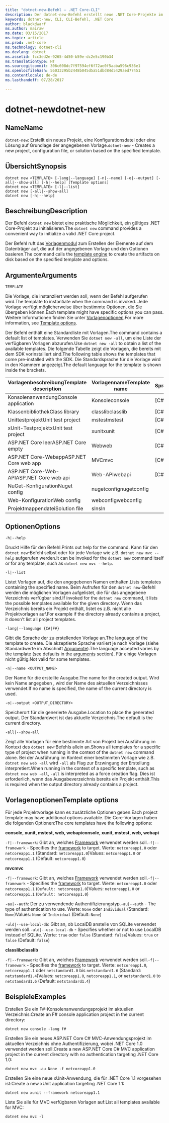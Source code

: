 ```yaml
---
title: "dotnet-new-Befehl – .NET Core-CLI"
description: Der dotnet-new-Befehl erstellt neue .NET Core-Projekte im aktuellen Verzeichnis.
keywords: dotnet-new, CLI, CLI-Befehl, .NET Core
author: blackdwarf
ms.author: mairaw
ms.date: 03/15/2017
ms.topic: article
ms.prod: .net-core
ms.technology: dotnet-cli
ms.devlang: dotnet
ms.assetid: fcc3ed2e-9265-4d50-b59e-dc2e5c190b34
ms.translationtype: HT
ms.sourcegitcommit: 306c608dc7f97594ef6f72ae0f5aaba596c936e1
ms.openlocfilehash: 56033295b2448b045d5a51dbd84d5429aed77451
ms.contentlocale: de-de
ms.lasthandoff: 07/28/2017

---
```


# <a name="dotnet-new"></a><span data-ttu-id="8e69b-104">dotnet-new</span><span class="sxs-lookup"><span data-stu-id="8e69b-104">dotnet-new</span></span>

## <a name="name"></a><span data-ttu-id="8e69b-105">Name</span><span class="sxs-lookup"><span data-stu-id="8e69b-105">Name</span></span>

<span data-ttu-id="8e69b-106">`dotnet-new`: Erstellt ein neues Projekt, eine Konfigurationsdatei oder eine Lösung auf Grundlage der angegebenen Vorlage.</span><span class="sxs-lookup"><span data-stu-id="8e69b-106">`dotnet-new` - Creates a new project, configuration file, or solution based on the specified template.</span></span>

## <a name="synopsis"></a><span data-ttu-id="8e69b-107">Übersicht</span><span class="sxs-lookup"><span data-stu-id="8e69b-107">Synopsis</span></span>

```
dotnet new <TEMPLATE> [-lang|--language] [-n|--name] [-o|--output] [-all|--show-all] [-h|--help] [Template options]
dotnet new <TEMPLATE> [-l|--list]
dotnet new [-all|--show-all]
dotnet new [-h|--help]
```

## <a name="description"></a><span data-ttu-id="8e69b-108">Beschreibung</span><span class="sxs-lookup"><span data-stu-id="8e69b-108">Description</span></span>

<span data-ttu-id="8e69b-109">Der Befehl `dotnet new` bietet eine praktische Möglichkeit, ein gültiges .NET Core-Projekt zu initialisieren.</span><span class="sxs-lookup"><span data-stu-id="8e69b-109">The `dotnet new` command provides a convenient way to initialize a valid .NET Core project.</span></span> 

<span data-ttu-id="8e69b-110">Der Befehl ruft das [Vorlagenmodul](https://github.com/dotnet/templating) zum Erstellen der Elemente auf dem Datenträger auf, die auf der angegebenen Vorlage und den Optionen basieren.</span><span class="sxs-lookup"><span data-stu-id="8e69b-110">The command calls the [template engine](https://github.com/dotnet/templating) to create the artifacts on disk based on the specified template and options.</span></span>

## <a name="arguments"></a><span data-ttu-id="8e69b-111">Argumente</span><span class="sxs-lookup"><span data-stu-id="8e69b-111">Arguments</span></span>

`TEMPLATE`

<span data-ttu-id="8e69b-112">Die Vorlage, die instanziiert werden soll, wenn der Befehl aufgerufen wird.</span><span class="sxs-lookup"><span data-stu-id="8e69b-112">The template to instantiate when the command is invoked.</span></span> <span data-ttu-id="8e69b-113">Jede Vorlage verfügt möglicherweise über bestimmte Optionen, die Sie übergeben können.</span><span class="sxs-lookup"><span data-stu-id="8e69b-113">Each template might have specific options you can pass.</span></span> <span data-ttu-id="8e69b-114">Weitere Informationen finden Sie unter [Vorlagenoptionen](#template-options).</span><span class="sxs-lookup"><span data-stu-id="8e69b-114">For more information, see [Template options](#template-options).</span></span>

<span data-ttu-id="8e69b-115">Der Befehl enthält eine Standardliste mit Vorlagen.</span><span class="sxs-lookup"><span data-stu-id="8e69b-115">The command contains a default list of templates.</span></span> <span data-ttu-id="8e69b-116">Verwenden Sie `dotnet new -all`, um eine Liste der verfügbaren Vorlagen abzurufen.</span><span class="sxs-lookup"><span data-stu-id="8e69b-116">Use `dotnet new -all` to obtain a list of the available templates.</span></span> <span data-ttu-id="8e69b-117">Die folgende Tabelle zeigt die Vorlagen, die bereits mit dem SDK vorinstalliert sind.</span><span class="sxs-lookup"><span data-stu-id="8e69b-117">The following table shows the templates that come pre-installed with the SDK.</span></span> <span data-ttu-id="8e69b-118">Die Standardsprache für die Vorlage wird in den Klammern angezeigt.</span><span class="sxs-lookup"><span data-stu-id="8e69b-118">The default language for the template is shown inside the brackets.</span></span>

|<span data-ttu-id="8e69b-119">Vorlagenbeschreibung</span><span class="sxs-lookup"><span data-stu-id="8e69b-119">Template description</span></span>  | <span data-ttu-id="8e69b-120">Vorlagenname</span><span class="sxs-lookup"><span data-stu-id="8e69b-120">Template name</span></span>  | <span data-ttu-id="8e69b-121">Sprachen</span><span class="sxs-lookup"><span data-stu-id="8e69b-121">Languages</span></span> |
|----------------------|----------------|-----------|
| <span data-ttu-id="8e69b-122">Konsolenanwendung</span><span class="sxs-lookup"><span data-stu-id="8e69b-122">Console application</span></span>  | <span data-ttu-id="8e69b-123">Konsole</span><span class="sxs-lookup"><span data-stu-id="8e69b-123">console</span></span>        | <span data-ttu-id="8e69b-124">[C#], F#</span><span class="sxs-lookup"><span data-stu-id="8e69b-124">[C#], F#</span></span>  |
| <span data-ttu-id="8e69b-125">Klassenbibliothek</span><span class="sxs-lookup"><span data-stu-id="8e69b-125">Class library</span></span>        | <span data-ttu-id="8e69b-126">classlib</span><span class="sxs-lookup"><span data-stu-id="8e69b-126">classlib</span></span>       | <span data-ttu-id="8e69b-127">[C#], F#</span><span class="sxs-lookup"><span data-stu-id="8e69b-127">[C#], F#</span></span>  |
| <span data-ttu-id="8e69b-128">Unittestprojekt</span><span class="sxs-lookup"><span data-stu-id="8e69b-128">Unit test project</span></span>    | <span data-ttu-id="8e69b-129">mstest</span><span class="sxs-lookup"><span data-stu-id="8e69b-129">mstest</span></span>         | <span data-ttu-id="8e69b-130">[C#], F#</span><span class="sxs-lookup"><span data-stu-id="8e69b-130">[C#], F#</span></span>  |
| <span data-ttu-id="8e69b-131">xUnit-Testprojekt</span><span class="sxs-lookup"><span data-stu-id="8e69b-131">xUnit test project</span></span>   | <span data-ttu-id="8e69b-132">xunit</span><span class="sxs-lookup"><span data-stu-id="8e69b-132">xunit</span></span>          | <span data-ttu-id="8e69b-133">[C#], F#</span><span class="sxs-lookup"><span data-stu-id="8e69b-133">[C#], F#</span></span>  |
| <span data-ttu-id="8e69b-134">ASP.NET Core leer</span><span class="sxs-lookup"><span data-stu-id="8e69b-134">ASP.NET Core empty</span></span>   | <span data-ttu-id="8e69b-135">Web</span><span class="sxs-lookup"><span data-stu-id="8e69b-135">web</span></span>            | <span data-ttu-id="8e69b-136">[C#]</span><span class="sxs-lookup"><span data-stu-id="8e69b-136">[C#]</span></span>      |
| <span data-ttu-id="8e69b-137">ASP.NET Core-Webapp</span><span class="sxs-lookup"><span data-stu-id="8e69b-137">ASP.NET Core web app</span></span> | <span data-ttu-id="8e69b-138">MVC</span><span class="sxs-lookup"><span data-stu-id="8e69b-138">mvc</span></span>            | <span data-ttu-id="8e69b-139">[C#], F#</span><span class="sxs-lookup"><span data-stu-id="8e69b-139">[C#], F#</span></span>  |
| <span data-ttu-id="8e69b-140">ASP.NET Core-Web-API</span><span class="sxs-lookup"><span data-stu-id="8e69b-140">ASP.NET Core web api</span></span> | <span data-ttu-id="8e69b-141">Web-API</span><span class="sxs-lookup"><span data-stu-id="8e69b-141">webapi</span></span>         | <span data-ttu-id="8e69b-142">[C#]</span><span class="sxs-lookup"><span data-stu-id="8e69b-142">[C#]</span></span>      |
| <span data-ttu-id="8e69b-143">NuGet-Konfiguration</span><span class="sxs-lookup"><span data-stu-id="8e69b-143">Nuget config</span></span>         | <span data-ttu-id="8e69b-144">nugetconfig</span><span class="sxs-lookup"><span data-stu-id="8e69b-144">nugetconfig</span></span>    |           |
| <span data-ttu-id="8e69b-145">Web-Konfiguration</span><span class="sxs-lookup"><span data-stu-id="8e69b-145">Web config</span></span>           | <span data-ttu-id="8e69b-146">webconfig</span><span class="sxs-lookup"><span data-stu-id="8e69b-146">webconfig</span></span>      |           |
| <span data-ttu-id="8e69b-147">Projektmappendatei</span><span class="sxs-lookup"><span data-stu-id="8e69b-147">Solution file</span></span>        | <span data-ttu-id="8e69b-148">sln</span><span class="sxs-lookup"><span data-stu-id="8e69b-148">sln</span></span>            |           |

## <a name="options"></a><span data-ttu-id="8e69b-149">Optionen</span><span class="sxs-lookup"><span data-stu-id="8e69b-149">Options</span></span>

`-h|--help`

<span data-ttu-id="8e69b-150">Druckt Hilfe für den Befehl.</span><span class="sxs-lookup"><span data-stu-id="8e69b-150">Prints out help for the command.</span></span> <span data-ttu-id="8e69b-151">Kann für den `dotnet new`-Befehl selbst oder für jede Vorlage wie z.B. `dotnet new mvc --help` aufgerufen werden.</span><span class="sxs-lookup"><span data-stu-id="8e69b-151">It can be invoked for the `dotnet new` command itself or for any template, such as `dotnet new mvc --help`.</span></span>

`-l|--list`

<span data-ttu-id="8e69b-152">Listet Vorlagen auf, die den angegebenen Namen enthalten.</span><span class="sxs-lookup"><span data-stu-id="8e69b-152">Lists templates containing the specified name.</span></span> <span data-ttu-id="8e69b-153">Beim Aufrufen für den `dotnet new`-Befehl werden die möglichen Vorlagen aufgelistet, die für das angegebene Verzeichnis verfügbar sind.</span><span class="sxs-lookup"><span data-stu-id="8e69b-153">If invoked for the `dotnet new` command, it lists the possible templates available for the given directory.</span></span> <span data-ttu-id="8e69b-154">Wenn das Verzeichnis bereits ein Projekt enthält, listet es z.B. nicht alle Projektvorlagen auf.</span><span class="sxs-lookup"><span data-stu-id="8e69b-154">For example if the directory already contains a project, it doesn't list all project templates.</span></span>

`-lang|--language {C#|F#}`

<span data-ttu-id="8e69b-155">Gibt die Sprache der zu erstellenden Vorlage an.</span><span class="sxs-lookup"><span data-stu-id="8e69b-155">The language of the template to create.</span></span> <span data-ttu-id="8e69b-156">Die akzeptierte Sprache variiert je nach Vorlage (siehe Standardwerte im Abschnitt [Argumente](#arguments)).</span><span class="sxs-lookup"><span data-stu-id="8e69b-156">The language accepted varies by the template (see defaults in the [arguments](#arguments) section).</span></span> <span data-ttu-id="8e69b-157">Für einige Vorlagen nicht gültig.</span><span class="sxs-lookup"><span data-stu-id="8e69b-157">Not valid for some templates.</span></span>

`-n|--name <OUTPUT_NAME>`

<span data-ttu-id="8e69b-158">Der Name für die erstellte Ausgabe.</span><span class="sxs-lookup"><span data-stu-id="8e69b-158">The name for the created output.</span></span> <span data-ttu-id="8e69b-159">Wird kein Name angegeben , wird der Name des aktuellen Verzeichnisses verwendet.</span><span class="sxs-lookup"><span data-stu-id="8e69b-159">If no name is specified, the name of the current directory is used.</span></span>

`-o|--output <OUTPUT_DIRECTORY>`

<span data-ttu-id="8e69b-160">Speicherort für die generierte Ausgabe.</span><span class="sxs-lookup"><span data-stu-id="8e69b-160">Location to place the generated output.</span></span> <span data-ttu-id="8e69b-161">Der Standardwert ist das aktuelle Verzeichnis.</span><span class="sxs-lookup"><span data-stu-id="8e69b-161">The default is the current directory.</span></span>

`-all|--show-all`

<span data-ttu-id="8e69b-162">Zeigt alle Vorlagen für eine bestimmte Art von Projekt bei Ausführung im Kontext des `dotnet new`-Befehls allein an.</span><span class="sxs-lookup"><span data-stu-id="8e69b-162">Shows all templates for a specific type of project when running in the context of the `dotnet new` command alone.</span></span> <span data-ttu-id="8e69b-163">Bei der Ausführung im Kontext einer bestimmten Vorlage wie z.B. `dotnet new web -all` wird `-all` als Flag zur Erzwingung der Erstellung interpretiert.</span><span class="sxs-lookup"><span data-stu-id="8e69b-163">When running in the context of a specific template, such as `dotnet new web -all`, `-all` is interpreted as a force creation flag.</span></span> <span data-ttu-id="8e69b-164">Dies ist erforderlich, wenn das Ausgabeverzeichnis bereits ein Projekt enthält.</span><span class="sxs-lookup"><span data-stu-id="8e69b-164">This is required when the output directory already contains a project.</span></span>

## <a name="template-options"></a><span data-ttu-id="8e69b-165">Vorlagenoptionen</span><span class="sxs-lookup"><span data-stu-id="8e69b-165">Template options</span></span>

<span data-ttu-id="8e69b-166">Für jede Projektvorlage kann es zusätzliche Optionen geben.</span><span class="sxs-lookup"><span data-stu-id="8e69b-166">Each project template may have additional options available.</span></span> <span data-ttu-id="8e69b-167">Die Core-Vorlagen haben die folgenden Optionen:</span><span class="sxs-lookup"><span data-stu-id="8e69b-167">The core templates have the following options:</span></span>

<span data-ttu-id="8e69b-168">**console, xunit, mstest, web, webapi**</span><span class="sxs-lookup"><span data-stu-id="8e69b-168">**console, xunit, mstest, web, webapi**</span></span>

<span data-ttu-id="8e69b-169">`-f|--framework`: Gibt an, welches [Framework](../../standard/frameworks.md) verwendet werden soll.</span><span class="sxs-lookup"><span data-stu-id="8e69b-169">`-f|--framework` - Specifies the [framework](../../standard/frameworks.md) to target.</span></span> <span data-ttu-id="8e69b-170">Werte: `netcoreapp1.0` oder `netcoreapp1.1` (Standard: `netcoreapp1.0`)</span><span class="sxs-lookup"><span data-stu-id="8e69b-170">Values: `netcoreapp1.0` or `netcoreapp1.1` (Default: `netcoreapp1.0`)</span></span>

<span data-ttu-id="8e69b-171">**mvc**</span><span class="sxs-lookup"><span data-stu-id="8e69b-171">**mvc**</span></span>

<span data-ttu-id="8e69b-172">`-f|--framework`: Gibt an, welches [Framework](../../standard/frameworks.md) verwendet werden soll.</span><span class="sxs-lookup"><span data-stu-id="8e69b-172">`-f|--framework` - Specifies the [framework](../../standard/frameworks.md) to target.</span></span> <span data-ttu-id="8e69b-173">Werte: `netcoreapp1.0` oder `netcoreapp1.1` (`Default: netcoreapp1.0`)</span><span class="sxs-lookup"><span data-stu-id="8e69b-173">Values: `netcoreapp1.0` or `netcoreapp1.1` (`Default: netcoreapp1.0`)</span></span>

<span data-ttu-id="8e69b-174">`-au|--auth`: Der zu verwendende Authentifizierungstyp.</span><span class="sxs-lookup"><span data-stu-id="8e69b-174">`-au|--auth` - The type of authentication to use.</span></span> <span data-ttu-id="8e69b-175">Werte: `None` oder `Individual` (Standard: `None`)</span><span class="sxs-lookup"><span data-stu-id="8e69b-175">Values: `None` or `Individual` (Default: `None`)</span></span>

<span data-ttu-id="8e69b-176">`-uld|--use-local-db`: Gibt an, ob LocalDB anstelle von SQLite verwendet werden soll.</span><span class="sxs-lookup"><span data-stu-id="8e69b-176">`-uld|--use-local-db` - Specifies whether or not to use LocalDB instead of SQLite.</span></span> <span data-ttu-id="8e69b-177">Werte: `true` oder `false` (Standard: `false`)</span><span class="sxs-lookup"><span data-stu-id="8e69b-177">Values: `true` or `false` (Default: `false`)</span></span>

<span data-ttu-id="8e69b-178">**classlib**</span><span class="sxs-lookup"><span data-stu-id="8e69b-178">**classlib**</span></span>

<span data-ttu-id="8e69b-179">`-f|--framework`: Gibt an, welches [Framework](../../standard/frameworks.md) verwendet werden soll.</span><span class="sxs-lookup"><span data-stu-id="8e69b-179">`-f|--framework` - Specifies the [framework](../../standard/frameworks.md) to target.</span></span> <span data-ttu-id="8e69b-180">Werte: `netcoreapp1.0`, `netcoreapp1.1` oder `netstandard1.0` bis `netstandard1.6` (Standard: `netstandard1.4`)</span><span class="sxs-lookup"><span data-stu-id="8e69b-180">Values: `netcoreapp1.0`, `netcoreapp1.1`, or `netstandard1.0` to `netstandard1.6` (Default: `netstandard1.4`)</span></span>

## <a name="examples"></a><span data-ttu-id="8e69b-181">Beispiele</span><span class="sxs-lookup"><span data-stu-id="8e69b-181">Examples</span></span>

<span data-ttu-id="8e69b-182">Erstellen Sie ein F#-Konsolenanwendungsprojekt im aktuellen Verzeichnis:</span><span class="sxs-lookup"><span data-stu-id="8e69b-182">Create an F# console application project in the current directory:</span></span>

`dotnet new console -lang f#` 
   
<span data-ttu-id="8e69b-183">Erstellen Sie ein neues ASP.NET Core C# MVC-Anwendungsprojekt im aktuellen Verzeichnis ohne Authentifizierung, wobei .NET Core 1.0 verwendet werden soll:</span><span class="sxs-lookup"><span data-stu-id="8e69b-183">Create a new ASP.NET Core C# MVC application project in the current directory with no authentication targeting .NET Core 1.0:</span></span>  

`dotnet new mvc -au None -f netcoreapp1.0`
 
<span data-ttu-id="8e69b-184">Erstellen Sie eine neue xUnit-Anwendung, die für .NET Core 1.1 vorgesehen ist:</span><span class="sxs-lookup"><span data-stu-id="8e69b-184">Create a new xUnit application targeting .NET Core 1.1:</span></span>

`dotnet new xunit --framework netcoreapp1.1`

<span data-ttu-id="8e69b-185">Liste Sie alle für MVC verfügbaren Vorlagen auf:</span><span class="sxs-lookup"><span data-stu-id="8e69b-185">List all templates available for MVC:</span></span>

`dotnet new mvc -l`

